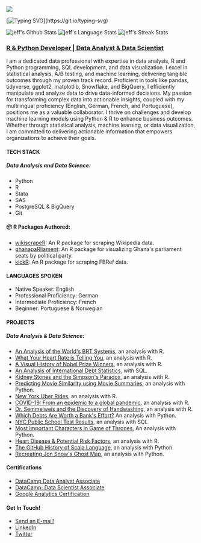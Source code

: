 ![](https://komarev.com/ghpvc/?username=jeffreyohene&label=PROFILE+VIEWS)

[![Typing SVG](https://readme-typing-svg.herokuapp.com?color=%2336BCF7&center=true&vCenter=true&width=1000&lines=Hi!;+Hallo!;+Salut!;+Here+is+jeff⭐;+Welcome+to+my+profile!;+Wilkommen+auf+meinem+Profil!;Bienvenue+sur+mon+profil!;I+am+a+Data+Analyst+with+over+4+years+of+programming+experience.;I+am+always+learning+new+things.+;You+can+find+my+portfolio+projects+in+my+repos.;I+would+love+your+feedback+or+questions+and+suggestions!)](https://git.io/typing-svg)



![jeff's Github Stats](https://github-readme-stats.vercel.app/api?username=jeffreyohene&show_icons=true&include_all_commits=true)
![jeff's Language Stats](https://github-readme-stats.vercel.app/api/top-langs/?username=jeffreyohene&layout=compact)
![jeff's Streak Stats](https://github-readme-streak-stats.herokuapp.com/?user=jeffreyohene&layout=compact)

### [R & Python Developer | Data Analyst & Data Scientist](https://www.linkedin.com/in/jeffreyohene/)

I am a dedicated data professional with expertise in data analysis, R and Python programming, SQL development, and data visualization. I excel in statistical analysis, A/B testing, and machine learning, delivering tangible outcomes through my proven track record. Proficient in tools like pandas, tidyverse, ggplot2, matplotlib, Snowflake, and BigQuery, I efficiently manipulate and analyze data to drive data-informed decisions. My passion for transforming complex data into actionable insights, coupled with my multilingual proficiency (English, German, French, and Portuguese), positions me as a valuable collaborator. I thrive on challenges and develop machine learning models using Python & R to enhance business outcomes. Whether through statistical analysis, machine learning, or data visualization, I am committed to delivering actionable information that empowers organizations to achieve their goals.

####  TECH STACK

##### Data Analysis and Data Science:
- Python
- R
- Stata
- SAS
- PostgreSQL & BigQuery
- Git

#### 📦 R Packages Authored:
- [wikiscrapeR](https://github.com/jeffreyohene/wikiscrapeR): An R package for scraping Wikipedia data.
- [ghanapaRliament](https://github.com/jeffreyohene/ghanaparliament): An R package for visualizing Ghana's parliament seats by political party.
- [kickR](https://github.com/jeffreyohene/kickR): An R package for scraping FBRef data.

#### LANGUAGES SPOKEN
- Native Speaker: English
- Professional Proficiency: German
- Intermediate Proficiency: French
- Beginner: Portuguese & Norwegian

#### PROJECTS

##### Data Analysis & Data Science:
- [An Analysis of the World's BRT Systems](https://github.com/jeffreyohene/An-Analysis-of-the-World-s-BRT-Systems), an analysis with R.
- [What Your Heart Rate is Telling You](https://github.com/jeffreyohene/What-Your-Heart-Rate-Is-Telling-You), an analysis with R.
- [A Visual History of Nobel Prize Winners](https://github.com/jeffreyohene/A-Visual-History-of-Nobel-Prize-Winners), an analysis with R.
- [An Analysis of International Debt Statistics](https://github.com/jeffreyohene/Analysis-of-International-Debt-Statistics-with-SQL), with SQL.
- [Kidney Stones and the Simpson's Paradox](https://github.com/jeffreyohene/Kidney-Stones), an analysis with R.
- [Predicting Movie Similarity using Movie Summaries](https://github.com/jeffreyohene/Machine-Learning-Projects/tree/main/Predicting%20Movie%20Similarity%20Using%20Movie%20Summaries), an analysis with Python.
- [New York Uber Rides](https://github.com/jeffreyohene/An-Analysis-of-New-York-Uber-Trips), an analysis with R.
- [COVID-19: From an epidemic to a global pandemic](https://github.com/jeffreyohene/COVID-19), an analysis with R.
- [Dr. Semmelweis and the Discovery of Handwashing](https://github.com/jeffreyohene/The-Discovery-of-Handwashing), an analysis with R.
- [Which Debts Are Worth a Bank's Effort?](https://github.com/jeffreyohene/Which-Debts-Are-Worth-A-Bank-s-Effort) An analysis with Python.
- [NYC Public School Test Results](https://github.com/jeffreyohene/Analyzing-NYC-Public-School-Test-Result-Scores-with-SQL), an analysis with SQL
- [Most Important Characters in Game of Thrones.](https://github.com/jeffreyohene/An-Analysis-of-New-York-Uber-Trips) An analysis with Python.
- [Heart Disease & Potential Risk Factors](https://github.com/jeffreyohene/Heart-Disease-Potential-Risk-Factors-), an analysis with R.
- [The GitHub History of Scala Language](https://github.com/jeffreyohene/The-Github-History-of-Scala-Language), an analysis with Python.
- [Recreating Jon Snow's Ghost Map](https://github.com/jeffreyohene/Jon-Snow-s-Ghost-Map), an analysis with Python.

#### Certifications
- [DataCamp Data Analyst Associate](https://www.datacamp.com/certificate/DAA0019020549461)
- [DataCamp: Data Scientist Associate](https://www.datacamp.com/certificate/DSA0012251216621)
- [Google Analytics Certification](https://skillshop.credential.net/32228f1d-a934-4ee9-bae6-5fa449f2255a)

#### Get In Touch!
- [Send an E-mail!](mailto:jeffrey.ohene@aol.com)
- [LinkedIn](https://www.linkedin.com/in/jeffreyohene/)
- [Twitter](https://twitter.com/jeffrstats)
